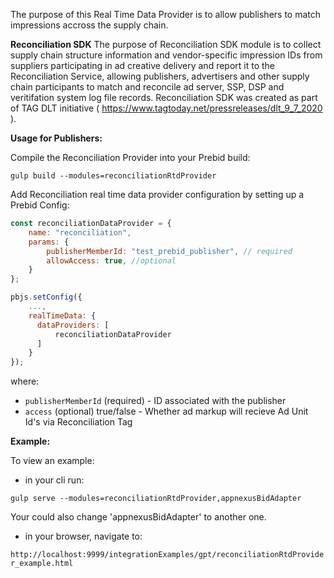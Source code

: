 The purpose of this Real Time Data Provider is to allow publishers to match impressions accross the supply chain.

**Reconciliation SDK**
The purpose of Reconciliation SDK module is to collect supply chain structure information and vendor-specific impression IDs from suppliers participating in ad creative delivery and report it to the Reconciliation Service, allowing publishers, advertisers and other supply chain participants to match and reconcile ad server, SSP, DSP and veritifation system log file records. Reconciliation SDK was created as part of TAG DLT initiative ( https://www.tagtoday.net/pressreleases/dlt_9_7_2020 ).

**Usage for Publishers:**

Compile the Reconciliation Provider into your Prebid build:

`gulp build --modules=reconciliationRtdProvider`

Add Reconciliation real time data provider configuration by setting up a Prebid Config:

```javascript
const reconciliationDataProvider = {
    name: "reconciliation",
    params: {
        publisherMemberId: "test_prebid_publisher", // required
        allowAccess: true, //optional
    }
};

pbjs.setConfig({
    ...,
    realTimeData: {
      dataProviders: [
          reconciliationDataProvider
      ]
    }
});
```

where:
- `publisherMemberId` (required) - ID associated with the publisher
- `access` (optional) true/false - Whether ad markup will recieve Ad Unit Id's via Reconciliation Tag
  
**Example:**

To view an example:
 
- in your cli run:

`gulp serve --modules=reconciliationRtdProvider,appnexusBidAdapter`

Your could also change 'appnexusBidAdapter' to another one.

- in your browser, navigate to:

`http://localhost:9999/integrationExamples/gpt/reconciliationRtdProvider_example.html`
